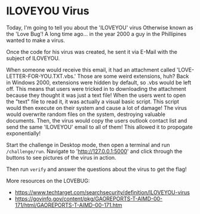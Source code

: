 # ILOVEYOU Virus


Today, I'm going to tell you about the 'ILOVEYOU' virus
Otherwise known as the 'Love Bug'!
A long time ago... in the year 2000 a guy in the Phillipines wanted to make a virus.

Once the code for his virus was created, he sent it via E-Mail with the subject of ILOVEYOU.

When someone would receive this email, it had an attachment called 'LOVE-LETTER-FOR-YOU.TXT.vbs.' Those are some weird extensions, huh?
Back in Windows 2000, extensions were hidden by default, so .vbs would be left off.
This means that users were tricked in to downloading the attachment because they thought it was just a text file!
When the users went to open the \"text\" file to read it, it was actually a visual basic script.
This script would then execute on their system and cause a lot of damage!
The virus would overwrite random files on the system, destroying valuable documents.
Then, the virus would copy the users outlook contact list and send the same 'ILOVEYOU' email to all of them! This allowed it to propogate exponentially!

Start the challenge in Desktop mode, then open a terminal and run `/challenge/run`. Navigate to 'http://127.0.0.1:5000' and click through the buttons to see pictures of the virus in action.

Then run `verify` and answer the questions about the virus to get the flag!

More resources on the LOVEBUG:
- https://www.techtarget.com/searchsecurity/definition/ILOVEYOU-virus
- https://govinfo.gov/content/pkg/GAOREPORTS-T-AIMD-00-171/html/GAOREPORTS-T-AIMD-00-171.htm

